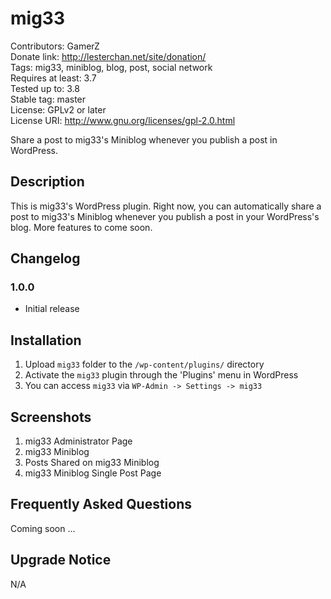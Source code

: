 # mig33
Contributors: GamerZ  
Donate link: http://lesterchan.net/site/donation/  
Tags: mig33, miniblog, blog, post, social network  
Requires at least: 3.7  
Tested up to: 3.8  
Stable tag: master  
License: GPLv2 or later  
License URI: http://www.gnu.org/licenses/gpl-2.0.html  

Share a post to mig33's Miniblog whenever you publish a post in WordPress.

## Description

This is mig33's WordPress plugin. Right now, you can automatically share a post to mig33's Miniblog whenever you publish a post in your WordPress's blog. More features to come soon.

## Changelog

### 1.0.0
* Initial release

## Installation

1. Upload `mig33` folder to the `/wp-content/plugins/` directory
2. Activate the `mig33` plugin through the 'Plugins' menu in WordPress
3. You can access `mig33` via `WP-Admin -> Settings -> mig33`

## Screenshots

1. mig33 Administrator Page
2. mig33 Miniblog
3. Posts Shared on mig33 Miniblog
4. mig33 Miniblog Single Post Page

## Frequently Asked Questions

Coming soon ...

## Upgrade Notice

N/A